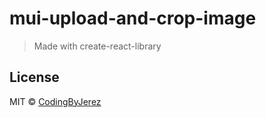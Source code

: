 # mui-upload-and-crop-image

> Made with create-react-library

## License

MIT © [CodingByJerez](https://github.com/CodingByJerez)
